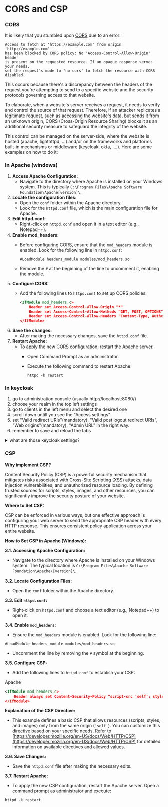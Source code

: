 # CORS and CSP

### CORS

It is likely that you stumbled upon [CORS](../../introduction-to-iam/iam-protocols/cross-origin-resource-sharing.md) due to an error:

```markup
Access to fetch at 'https://example.com' from origin 'http://example.com'
has been blocked by CORS policy: No 'Access-Control-Allow-Origin' header 
is present on the requested resource. If an opaque response serves your needs,
set the request's mode to 'no-cors' to fetch the resource with CORS disabled.
```

This occurs because there's a discrepancy between the headers of the request you're attempting to send to a specific website and the security protocols governing access to that website.

To elaborate, when a website's server receives a request, it needs to verify and control the source of that request. Therefore, if an attacker replicates a legitimate request, such as accessing the website's data, but sends it from an unknown origin, CORS (Cross-Origin Resource Sharing) blocks it as an additional security measure to safeguard the integrity of the website.

This control can be managed on the server-side, where the website is hosted (apache, lighthttpd,  ...) and/or on the frameworks and platforms built-in mechanisms or middleware (keycloak, okta, ....). Here are some examples on how to do it:

### In Apache (windows)

1. **Access Apache Configuration:**
   * Navigate to the directory where Apache is installed on your Windows system. This is typically `C:\Program Files\Apache Software Foundation\Apache[version]\`.
2. **Locate the configuration files:**
   * Open the `conf` folder within the Apache directory.
   * Look for the `httpd.conf` file, which is the main configuration file for Apache.
3. **Edit httpd.conf:**
   * Right-click on `httpd.conf` and open it in a text editor (e.g., Notepad++).
4. **Enable mod\_headers:**
   *   Before configuring CORS, ensure that the `mod_headers` module is enabled. Look for the following line in `httpd.conf`:

       ```markup
       #LoadModule headers_module modules/mod_headers.so
       ```
   * Remove the `#` at the beginning of the line to uncomment it, enabling the module.
5. **Configure CORS:**
   *   Add the following lines to `httpd.conf` to set up CORS policies:

       ```xml
       <IfModule mod_headers.c>
           Header set Access-Control-Allow-Origin "*"
           Header set Access-Control-Allow-Methods "GET, POST, OPTIONS"
           Header set Access-Control-Allow-Headers "Content-Type, Authorization"
       </IfModule>
       ```
6. **Save the changes:**
   * After making the necessary changes, save the `httpd.conf` file.
7. **Restart Apache:**
   * To apply the new CORS configuration, restart the Apache server.
     * Open Command Prompt as an administrator.
     *   Execute the following command to restart Apache:

         ```
         httpd -k restart
         ```

### In keycloak

1. go to administration console (usually http://localhost:8080/)
2. choose your realm in the top left settings
3. go to clients in the left menu and select the desired one
4. scroll down untill you see the "Access settings"
5. set "Valid redirect URIs"(mandatory), "Valid post logout redirect URIs", "Web origins"(mandatory), "Admin URL" in the right way.
6. remember to save and reload the tabs

<details>

<summary>what are those keycloak settings?</summary>

Valid redirect URIs->Valid URI pattern a browser can redirect to after a successful login. Simple wildcards are allowed such as 'http://example.com/_'. Relative path can be specified too such as /my/relative/path/_. Relative paths are relative to the client root URL, or if none is specified the auth server root URL is used. For SAML, you must set valid URI patterns if you are relying on the consumer service URL embedded with the login request.\
\
Valid post logout redirect URIs->Valid URI pattern a browser can redirect to after a successful logout. A value of '+' or an empty field will use the list of valid redirect uris. A value of '-' will not allow any post logout redirect uris. Simple wildcards are allowed such as 'http://example.com/_'. Relative path can be specified too such as /my/relative/path/_. Relative paths are relative to the client root URL, or if none is specified the auth server root URL is used.

Web origins->Allowed CORS origins. To permit all origins of Valid Redirect URIs, add '+'. This does not include the '_' wildcard though. To permit all origins, explicitly add '_'.

Admin URL->URL to the admin interface of the client. Set this if the client supports the adapter REST API. This REST API allows the auth server to push revocation policies and other administrative tasks. Usually this is set to the base URL of the client.

</details>

### CSP

**Why implement CSP?**

Content Security Policy (CSP) is a powerful security mechanism that mitigates risks associated with Cross-Site Scripting (XSS) attacks, data injection vulnerabilities, and unauthorized resource loading. By defining trusted sources for scripts, styles, images, and other resources, you can significantly improve the security posture of your website.

**Where to Set CSP:**

CSP can be enforced in various ways, but one effective approach is configuring your web server to send the appropriate CSP header with every HTTP response. This ensures consistent policy application across your entire website.

**How to Set CSP in Apache (Windows):**

**3.1. Accessing Apache Configuration:**

* Navigate to the directory where Apache is installed on your Windows system. The typical location is `C:\Program Files\Apache Software Foundation\Apache\[version]\`.

**3.2. Locate Configuration Files:**

* Open the `conf` folder within the Apache directory.

**3.3. Edit `httpd.conf`:**

* Right-click on `httpd.conf` and choose a text editor (e.g., Notepad++) to open it.

**3.4. Enable `mod_headers`:**

* Ensure the `mod_headers` module is enabled. Look for the following line:

```
#LoadModule headers_module modules/mod_headers.so
```

* Uncomment the line by removing the `#` symbol at the beginning.

**3.5. Configure CSP:**

* Add the following lines to `httpd.conf` to establish your CSP:

Apache

```xml
<IfModule mod_headers.c>
    Header always set Content-Security-Policy "script-src 'self'; style-src 'self'; img-src 'self';"
</IfModule>
```

**Explanation of the CSP Directive:**

* This example defines a basic CSP that allows resources (scripts, styles, and images) only from the same origin (`'self'`). You can customize this directive based on your specific needs. Refer to [https://developer.mozilla.org/en-US/docs/Web/HTTP/CSP](https://developer.mozilla.org/en-US/docs/Web/HTTP/CSP) for detailed information on available directives and allowed values.

**3.6. Save Changes:**

* Save the `httpd.conf` file after making the necessary edits.

**3.7. Restart Apache:**

* To apply the new CSP configuration, restart the Apache server. Open a command prompt as administrator and execute:

```
httpd -k restart
```
